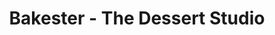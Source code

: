 ---
title: "Bakester - The Dessert Studio"
url: /hyderabad/bakester-the-dessert-studio/
shop: bakery
---